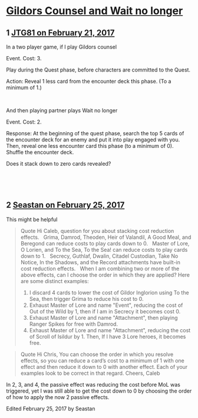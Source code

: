 # [Gildors Counsel and Wait no longer](https://community.fantasyflightgames.com/topic/243159-gildors-counsel-and-wait-no-longer/)

## 1 [JTG81 on February 21, 2017](https://community.fantasyflightgames.com/topic/243159-gildors-counsel-and-wait-no-longer/?do=findComment&comment=2650587)

In a two player game, if I play Gildors counsel 

Event. Cost: 3.

Play during the Quest phase, before characters are committed to the Quest.

Action: Reveal 1 less card from the encounter deck this phase. (To a minimum of 1.)

 

And then playing partner plays Wait no longer 

Event. Cost: 2.

Response: At the beginning of the quest phase, search the top 5 cards of the encounter deck for an enemy and put it into play engaged with you. Then, reveal one less encounter card this phase (to a minimum of 0). Shuffle the encounter deck.

Does it stack down to zero cards revealed?

 

 

## 2 [Seastan on February 25, 2017](https://community.fantasyflightgames.com/topic/243159-gildors-counsel-and-wait-no-longer/?do=findComment&comment=2656935)

This might be helpful

> Quote
> Hi Caleb, question for you about stacking cost reduction effects.
>  
> Grima, Damrod, Theoden, Heir of Valandil, A Good Meal, and Beregond can reduce costs to play cards down to 0.
>  
> Master of Lore, O Lorien, and To the Sea, To the Sea! can reduce costs to play cards down to 1.
>  
> Secrecy, Guthlaf, Dwalin, Citadel Custodian, Take No Notice, In the Shadows, and the Record attachments have built-in cost reduction effects.
>  
> When I am combining two or more of the above effects, can I choose the order in which they are applied? Here are some distinct examples:
>  
> 1) I discard 4 cards to lower the cost of Gildor Inglorion using To the Sea, then trigger Grima to reduce his cost to 0.
>  
> 2) Exhaust Master of Lore and name "Event", reducing the cost of Out of the Wild by 1, then if I am in Secrecy it becomes cost 0.
>  
> 3) Exhaust Master of Lore and name "Attachment", then playing Ranger Spikes for free with Damrod.
>  
> 4) Exhaust Master of Lore and name "Attachment", reducing the cost of Scroll of Isildur by 1. Then, If I have 3 Lore heroes, it becomes free.

> Quote
> Hi Chris,
> You can choose the order in which you resolve effects, so you can reduce a card’s cost to a minimum of 1 with one effect and then reduce it down to 0 with another effect. Each of your examples look to be correct in that regard.
> Cheers,
> Caleb

In 2, 3, and 4, the passive effect was reducing the cost before MoL was triggered, yet I was still able to get the cost down to 0 by choosing the order of how to apply the now 2 passive effects.

Edited February 25, 2017 by Seastan

